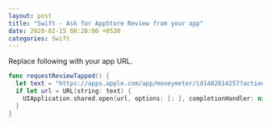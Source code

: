```yaml
---
layout: post
title: "Swift - Ask for AppStore Review from your app"
date: 2020-02-15 08:20:00 +0530
categories: Swift
---
```


Replace following with your app URL.

```swift
func requestReviewTapped() {
  let text = "https://apps.apple.com/app/moneymeter/id1482614257?action=write-review"
  if let url = URL(string: text) {
    UIApplication.shared.open(url, options: [: ], completionHandler: nil)
  }
}
```
